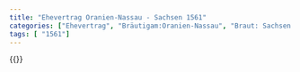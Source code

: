 ```yaml
---
title: "Ehevertrag Oranien-Nassau - Sachsen 1561"
categories: ["Ehevertrag", "Bräutigam:Oranien-Nassau", "Braut: Sachsen (Kursachsen)", "Eheschließung vollzogen?:Ja", "verschiedenkonfessionelle Ehe?:Ja", "Dynastie Bräutigam:Oranien-Nassau", "Akteur Bräutigam:Oranien-Nassau", "Akteur Braut:Wettin (Albertiner)", "Textbezug?:ja", "Ständisch?:ja", "Ratifikation?:ja", "Sonstiges?:ja", "Bräutigam:Oranien-Nassau", "Braut: Sachsen (Kursachsen)"]
tags: [ "1561"]
---
```

<!--more-->
{{<v189>}}